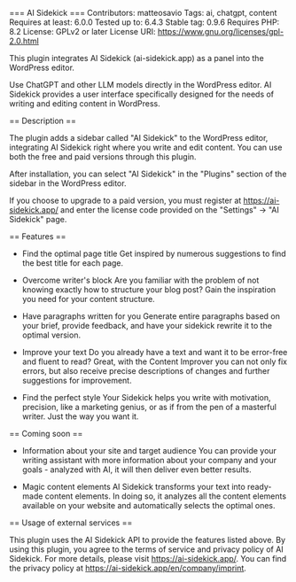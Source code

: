 === AI Sidekick ===
Contributors: matteosavio
Tags: ai, chatgpt, content
Requires at least: 6.0.0
Tested up to: 6.4.3
Stable tag: 0.9.6
Requires PHP: 8.2
License: GPLv2 or later
License URI: https://www.gnu.org/licenses/gpl-2.0.html

This plugin integrates AI Sidekick (ai-sidekick.app) as a panel into the WordPress editor.

Use ChatGPT and other LLM models directly in the WordPress editor. AI Sidekick provides a user interface specifically designed for the needs of writing and editing content in WordPress.

== Description ==

The plugin adds a sidebar called "AI Sidekick" to the WordPress editor, integrating AI Sidekick right where you write and edit content. You can use both the free and paid versions through this plugin.

After installation, you can select "AI Sidekick" in the "Plugins" section of the sidebar in the WordPress editor.

If you choose to upgrade to a paid version, you must register at https://ai-sidekick.app/ and enter the license code provided on the "Settings" -> "AI Sidekick" page.

== Features ==

-   Find the optimal page title
    Get inspired by numerous suggestions to find the best title for each page.

-   Overcome writer's block
    Are you familiar with the problem of not knowing exactly how to structure your blog post?
    Gain the inspiration you need for your content structure.

-   Have paragraphs written for you
    Generate entire paragraphs based on your brief, provide feedback, and have your sidekick rewrite it to the optimal version.

-   Improve your text
    Do you already have a text and want it to be error-free and fluent to read? Great, with the Content Improver you can not only fix errors, but also receive precise descriptions of changes and further suggestions for improvement.

-   Find the perfect style
    Your Sidekick helps you write with motivation, precision, like a marketing genius, or as if from the pen of a masterful writer. Just the way you want it.

== Coming soon ==

-   Information about your site and target audience
    You can provide your writing assistant with more information about your company and your goals - analyzed with AI, it will then deliver even better results.

-   Magic content elements
    AI Sidekick transforms your text into ready-made content elements. In doing so, it analyzes all the content elements available on your website and automatically selects the optimal ones.

== Usage of external services ==

This plugin uses the AI Sidekick API to provide the features listed above. By using this plugin, you agree to the terms of service and privacy policy of AI Sidekick. 
For more details, please visit https://ai-sidekick.app/.
You can find the privacy policy at https://ai-sidekick.app/en/company/imprint.